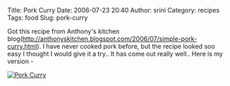 Title: Pork Curry
Date: 2006-07-23 20:40
Author: srini
Category: recipes
Tags: food
Slug: pork-curry

Got this recipe from Anthony's kitchen blog(http://anthonyskitchen.blogspot.com/2006/07/simple-pork-curry.html).
I have never cooked pork before, but the
recipe looked soo easy I thought I would give it a try.. It has come out
really well.. Here is my version - 

[![Pork Curry]({filename}/wp-content/uploads/2006/07/Pork-Curry.jpg "Pork Curry")]({filename}/wp-content/uploads/2009/11/Pork-Curry.jpg)
